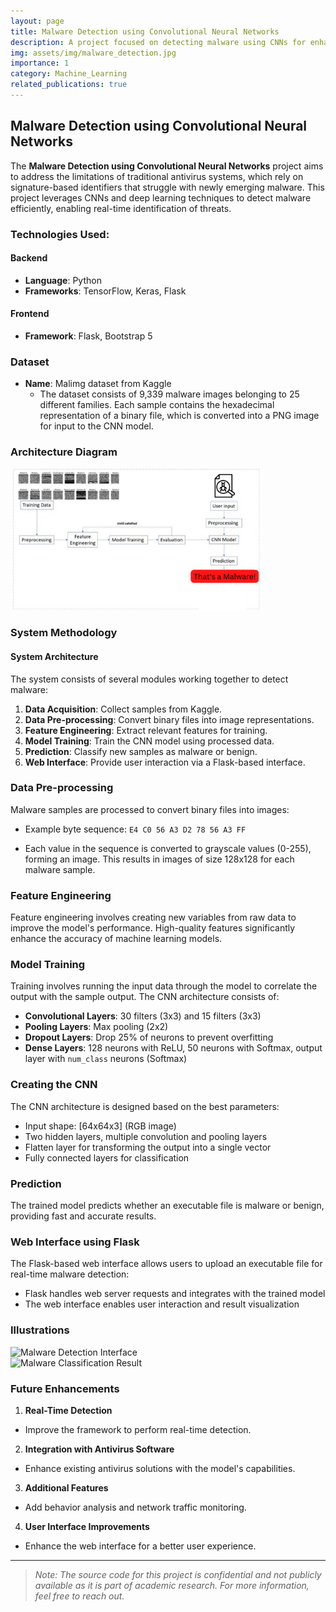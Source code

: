```yaml
---
layout: page
title: Malware Detection using Convolutional Neural Networks
description: A project focused on detecting malware using CNNs for enhanced security
img: assets/img/malware_detection.jpg
importance: 1
category: Machine_Learning
related_publications: true
---
```

## Malware Detection using Convolutional Neural Networks

The **Malware Detection using Convolutional Neural Networks** project aims to address the limitations of traditional antivirus systems, which rely on signature-based identifiers that struggle with newly emerging malware. This project leverages CNNs and deep learning techniques to detect malware efficiently, enabling real-time identification of threats.

### Technologies Used:

#### Backend
- **Language**: Python
- **Frameworks**: TensorFlow, Keras, Flask

#### Frontend
- **Framework**: Flask, Bootstrap 5

### Dataset

- **Name**: Malimg dataset from Kaggle
  - The dataset consists of 9,339 malware images belonging to 25 different families. Each sample contains the hexadecimal representation of a binary file, which is converted into a PNG image for input to the CNN model.

### Architecture Diagram

<div class="text-center">
    <img src="https://raw.githubusercontent.com/sachindots/Projects/refs/heads/main/Diagrams/malwarearch.png" alt="Architecture Diagram" class="img-fluid rounded" style="max-width: 80%;">
</div>

### System Methodology

#### System Architecture

The system consists of several modules working together to detect malware:

1. **Data Acquisition**: Collect samples from Kaggle.
2. **Data Pre-processing**: Convert binary files into image representations.
3. **Feature Engineering**: Extract relevant features for training.
4. **Model Training**: Train the CNN model using processed data.
5. **Prediction**: Classify new samples as malware or benign.
6. **Web Interface**: Provide user interaction via a Flask-based interface.

### Data Pre-processing

Malware samples are processed to convert binary files into images:

- Example byte sequence:  `E4 C0 56 A3 D2 78 56 A3 FF`

- Each value in the sequence is converted to grayscale values (0-255), forming an image. This results in images of size 128x128 for each malware sample.

### Feature Engineering

Feature engineering involves creating new variables from raw data to improve the model's performance. High-quality features significantly enhance the accuracy of machine learning models.

### Model Training

Training involves running the input data through the model to correlate the output with the sample output. The CNN architecture consists of:

- **Convolutional Layers**: 30 filters (3x3) and 15 filters (3x3)
- **Pooling Layers**: Max pooling (2x2)
- **Dropout Layers**: Drop 25% of neurons to prevent overfitting
- **Dense Layers**: 128 neurons with ReLU, 50 neurons with Softmax, output layer with `num_class` neurons (Softmax)

### Creating the CNN

The CNN architecture is designed based on the best parameters:

- Input shape: [64x64x3] (RGB image)
- Two hidden layers, multiple convolution and pooling layers
- Flatten layer for transforming the output into a single vector
- Fully connected layers for classification

### Prediction

The trained model predicts whether an executable file is malware or benign, providing fast and accurate results.

### Web Interface using Flask

The Flask-based web interface allows users to upload an executable file for real-time malware detection:

- Flask handles web server requests and integrates with the trained model
- The web interface enables user interaction and result visualization

### Illustrations

<div class="row">
  <div class="col-sm mt-3">
      <img src="https://github.com/sachindots/Projects/assets/170783877/210d3522-13ae-4417-9937-9486b57dd4b1" alt="Malware Detection Interface" class="img-fluid rounded" style="max-width: 80%;">
  </div>
  <div class="col-sm mt-3">
      <img src="https://github.com/sachindots/Projects/assets/170783877/ca70bf85-8c22-4068-b128-4cd053e19256" alt="Malware Classification Result" class="img-fluid rounded" style="max-width: 80%;">
  </div>
</div>

### Future Enhancements

1. **Real-Time Detection**  
 - Improve the framework to perform real-time detection.
2. **Integration with Antivirus Software**  
 - Enhance existing antivirus solutions with the model's capabilities.
3. **Additional Features**  
 - Add behavior analysis and network traffic monitoring.
4. **User Interface Improvements**  
 - Enhance the web interface for a better user experience.

---

> *Note: The source code for this project is confidential and not publicly available as it is part of academic research. For more information, feel free to reach out.*
